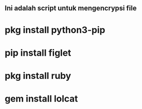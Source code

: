 ## Ini adalah script untuk mengencrypsi file
# pkg install python3-pip
# pip install figlet
# pkg install ruby
# gem install lolcat
